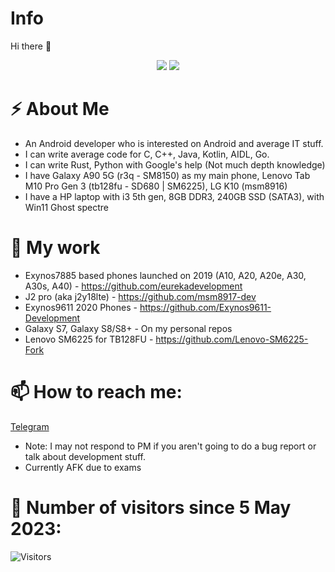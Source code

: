 # Info
 Hi there 👋
<p align="center">
 <img src="https://raw.githubusercontent.com/roynatech2544/readme-generator/master/generated/languages.svg"/>
 <img src="https://raw.githubusercontent.com/roynatech2544/readme-generator/master/generated/overview.svg"/>
</p>

# ⚡ About Me
- An Android developer who is interested on Android and average IT stuff.
- I can write average code for C, C++, Java, Kotlin, AIDL, Go.
- I can write Rust, Python with Google's help (Not much depth knowledge)
- I have Galaxy A90 5G (r3q - SM8150) as my main phone, Lenovo Tab M10 Pro Gen 3 (tb128fu - SD680 | SM6225), LG K10 (msm8916)
- I have a HP laptop with i3 5th gen, 8GB DDR3, 240GB SSD (SATA3), with Win11 Ghost spectre 

# 🔭 My work
- Exynos7885 based phones launched on 2019 (A10, A20, A20e, A30, A30s, A40) - https://github.com/eurekadevelopment
- J2 pro (aka j2y18lte) - https://github.com/msm8917-dev
- Exynos9611 2020 Phones - https://github.com/Exynos9611-Development
- Galaxy S7, Galaxy S8/S8+ - On my personal repos
- Lenovo SM6225 for TB128FU - https://github.com/Lenovo-SM6225-Fork
 
# 📫 How to reach me:
[Telegram](https://t.me/roynatech)
- Note: I may not respond to PM if you aren't going to do a bug report or talk about development stuff.
- Currently AFK due to exams

# 🤔 Number of visitors since 5 May 2023:
![Visitors](https://komarev.com/ghpvc/?username=roynatech2544)
